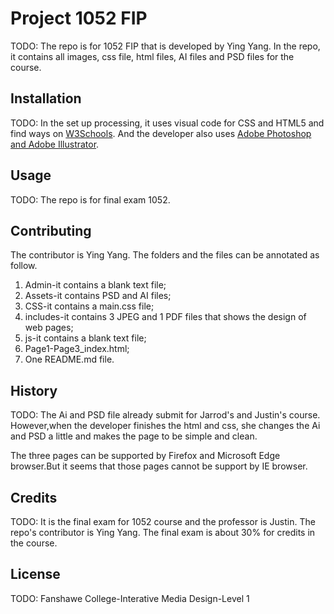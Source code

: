 # Project 1052 FIP

TODO: The repo is for 1052 FIP that is developed by Ying Yang. In the repo, it contains all images, css file, html files, AI files and PSD files for the course.

## Installation
TODO: In the set up processing, it uses visual code for CSS and HTML5 and find ways on [W3Schools](https://www.w3schools.com/). 
And the developer also uses [Adobe Photoshop and Adobe Illustrator](https://www.adobe.com/ca_fr/).

## Usage
TODO: The repo is for final exam 1052.

## Contributing
The contributor is Ying Yang. The folders and the files can be annotated as follow.
1. Admin-it contains a blank text file;
2. Assets-it contains PSD and AI files;
3. CSS-it contains a main.css file;
4. includes-it contains 3 JPEG and 1 PDF files that shows the design of web pages;
5. js-it contains a blank text file;
6. Page1-Page3_index.html;
7. One README.md file.

## History
TODO: The Ai and PSD file already submit for Jarrod's and Justin's course. However,when the developer finishes the html and css, she changes the Ai and PSD a little and makes the page to be simple and clean.

The three pages can be supported by Firefox and Microsoft Edge browser.But it seems that those pages cannot be support by IE browser. 

## Credits
TODO: It is the final exam for 1052 course and the professor is Justin. The repo's contributor is Ying Yang. The final exam is about 30% for credits in the course.

## License
TODO: Fanshawe College-Interative Media Design-Level 1 
